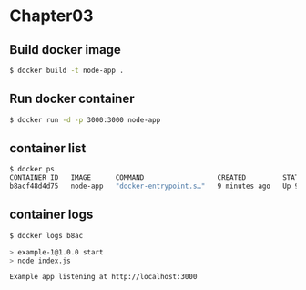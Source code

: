 # Chapter03

## Build docker image

```sh
$ docker build -t node-app .
```

## Run docker container

```sh
$ docker run -d -p 3000:3000 node-app
```

## container list

```sh
$ docker ps
CONTAINER ID   IMAGE      COMMAND                  CREATED         STATUS         PORTS                    NAMES
b8acf48d4d75   node-app   "docker-entrypoint.s…"   9 minutes ago   Up 9 minutes   0.0.0.0:3000->3000/tcp   infallible_sammet
```

## container logs

```sh
$ docker logs b8ac

> example-1@1.0.0 start
> node index.js

Example app listening at http://localhost:3000
```
